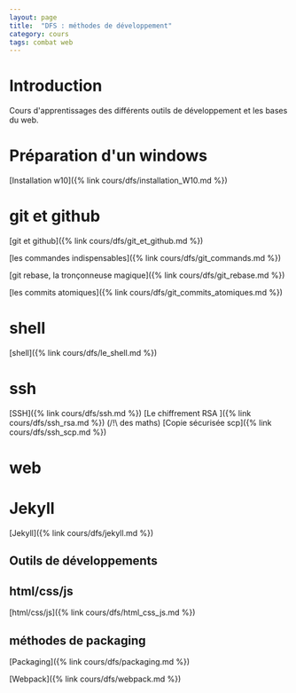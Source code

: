 ```yaml
---
layout: page
title:  "DFS : méthodes de développement"
category: cours
tags: combat web
---
```


# Introduction

Cours d'apprentissages des différents outils de développement et les bases du web.

# Préparation d'un windows

  [Installation w10]({% link cours/dfs/installation_W10.md %})

# git et github

  [git et github]({% link cours/dfs/git_et_github.md %})

  [les commandes indispensables]({% link cours/dfs/git_commands.md %})

  [git rebase, la tronçonneuse magique]({% link cours/dfs/git_rebase.md %})

  [les commits atomiques]({% link cours/dfs/git_commits_atomiques.md %})

# shell

  [shell]({% link cours/dfs/le_shell.md %})

# ssh 
  [SSH]({% link cours/dfs/ssh.md %}) 
  [Le chiffrement RSA ]({% link cours/dfs/ssh_rsa.md %}) (/!\ des maths)
  [Copie sécurisée scp]({% link cours/dfs/ssh_scp.md %}) 

# web

# Jekyll

  [Jekyll]({% link cours/dfs/jekyll.md %}) 

## Outils de développements

## html/css/js
   [html/css/js]({% link cours/dfs/html_css_js.md %})
   
## méthodes de packaging

  [Packaging]({% link cours/dfs/packaging.md %})

  [Webpack]({% link cours/dfs/webpack.md %})

